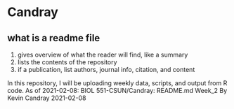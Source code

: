 # Candray
## what is a readme file
  1. gives overview of what the reader will find, like a summary 
  2. lists the contents of the repository
  3. if a publication, list authors, journal info, citation, and content 
  
In this repository, I will be uploading weekly data, scripts, and output from R code.
  As of 2021-02-08: BIOL 551-CSUN/Candray:
    README.md
    Week_2
By Kevin Candray 2021-02-08
